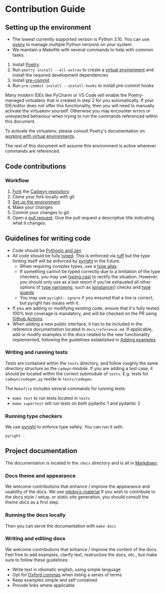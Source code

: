 # Contribution Guide

## Setting up the environment

* The lowest currently supported version is Python 3.10. You can use
[pyenv](https://github.com/pyenv/pyenv) to manage multiple Python
versions on your system.
* We maintain a Makefile with several commands to help with common tasks.

1. Install [Poetry](https://python-poetry.org/)
2. Run `poetry install --all-extras` to create a [virtual environment](https://docs.python.org/3/tutorial/venv.html) and install the required development dependencies
3. Install [pre-commit](https://pre-commit.com/)
4. Run `pre-commit install --install-hooks` to install pre-commit hooks

Many modern IDEs like PyCharm or VS Code will enable the Poetry-managed virtualenv that is created in step 2 for you automatically. If your IDE/editor does not offer this functionality, then you will need to manually activate the virtualenv yourself. Otherwise you may encounter errors or unexpected behaviour when trying to run the commands referenced within this document.

To activate the virtualenv, please consult Poetry's documentation on [working with virtual environments](https://python-poetry.org/docs/basic-usage#using-your-virtual-environment).

The rest of this document will assume this environment is active wherever commands are referenced.

## Code contributions

### Workflow

1. [Fork](https://github.com/zmievsa/cadwyn/fork) the [Cadwyn repository](https://github.com/zmievsa/cadwyn)
2. Clone your fork locally with git
3. [Set up the environment](#setting-up-the-environment)
4. Make your changes
5. Commit your changes to git.
6. Open a [pull request](https://docs.github.com/en/pull-requests). Give the pull request a descriptive title indicating what it changes.

## Guidelines for writing code

* Code should be [Pythonic and zen](https://peps.python.org/pep-0020/)
* All code should be fully [typed](https://peps.python.org/pep-0484/). This is enforced via [ruff](https://github.com/astral-sh/ruff) but the type hinting itself will be enforced by [pyright](https://github.com/microsoft/pyright/) in the future.
  * When requiring complex types, use a [type alias](https://docs.python.org/3/library/typing.html#type-aliases).
  * If something cannot be typed correctly due to a limitation of the type checkers, you may use [typing.cast](https://docs.python.org/3/library/typing.html#typing.cast) to rectify the situation. However, you should only use as a last resort if you've exhausted all other options of [type narrowing](https://mypy.readthedocs.io/en/stable/type_narrowing.html), such as [isinstance()](https://docs.python.org/3/library/functions.html#isinstance) checks and [type guards](https://docs.python.org/3/library/typing.html#typing.TypeGuard)
  * You may use `pyright: ignore` if you ensured that a line is correct, but pyright has issues with it.
* If you are adding or modifying existing code, ensure that it's fully tested. 100% test coverage is mandatory, and will be checked on the PR using [Github Actions](https://github.com/features/actions)
* When adding a new public interface, it has to be included in the reference documentation located in `docs/reference.md`. If applicable, add or modify examples in the docs related to the new functionality implemented, following the guidelines established in [Adding examples](#adding-examples)

### Writing and running tests

Tests are contained within the `tests` directory, and follow roughly the same
directory structure as the `cadwyn` module. If you are adding a test
case, it should be located within the correct submodule of `tests`. E.g.
tests for `cadwyn/codegen.py` reside in `tests/codegen`.

The `Makefile` includes several commands for running tests:

* `make test` to run tests located in `tests`
* `make supertest` will run tests on both pydantic 1 and pydantic 2

### Running type checkers

We use [pyright](https://github.com/microsoft/pyright/) to enforce type safety.
You can run it with:

`pyright .`

## Project documentation

The documentation is located in the `/docs` directory and is all in
[Markdown](https://www.markdownguide.org/).

### Docs theme and appearance

We welcome contributions that enhance / improve the appearance and usability of the docs. We use [mkdocs-material](https://squidfunk.github.io/mkdocs-material/) If you wish to contribute to the docs style / setup, or static site generation, you should consult the theme docs as a first step.

### Running the docs locally

Then you can serve the documentation with `make docs`

### Writing and editing docs

We welcome contributions that enhance / improve the content of the docs. Feel free to add examples, clarify text, restructure the docs, etc., but make sure to follow these guidelines:

* Write text in idiomatic english, using simple language
* Opt for [Oxford commas](https://en.wikipedia.org/wiki/Serial_comma) when listing a series of terms
* Keep examples simple and self contained
* Provide links where applicable

